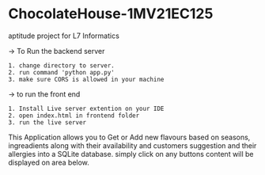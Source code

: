 # ChocolateHouse-1MV21EC125
aptitude project for L7 Informatics 


-> To Run the backend server

    1. change directory to server.
    2. run command 'python app.py'
    3. make sure CORS is allowed in your machine

    
-> to run the front end

    1. Install Live server extention on your IDE
    2. open index.html in frontend folder
    3. run the live server


This Application allows you to Get or Add new flavours based on seasons, ingreadients along with their availability and customers suggestion and their allergies into a SQLite database. simply click on any buttons content will be displayed on area below.
